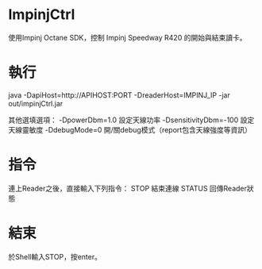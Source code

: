 # ImpinjCtrl


使用Impinj Octane SDK，控制 Impinj Speedway R420 的開始與結束讀卡。

執行
===================
java -DapiHost=http://APIHOST:PORT -DreaderHost=IMPINJ_IP -jar out/impinjCtrl.jar

其他選填選項：
-DpowerDbm=1.0  設定天線功率
-DsensitivityDbm=-100   設定天線靈敏度
-DdebugMode=0   開/關debug模式（report包含天線強度等資訊）

指令
===================
連上Reader之後，直接輸入下列指令：
STOP    結束連線
STATUS  回傳Reader狀態

結束
===================
於Shell輸入STOP，按enter。